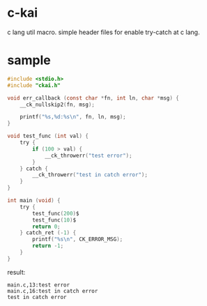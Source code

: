 # c-kai
c lang util macro.
simple header files for enable try-catch at c lang.

# sample
```c
#include <stdio.h>
#include "ckai.h"

void err_callback (const char *fn, int ln, char *msg) {
    __ck_nullskip2(fn, msg);

    printf("%s,%d:%s\n", fn, ln, msg);
}

void test_func (int val) {
    try {
        if (100 > val) {
            __ck_throwerr("test error");
        }
    } catch {
        __ck_throwerr("test in catch error");
    }
}

int main (void) {
    try {
        test_func(200)$
        test_func(10)$
        return 0;
    } catch_ret (-1) {
        printf("%s\n", CK_ERROR_MSG);
        return -1;
    }
}
```

result:
```
main.c,13:test error
main.c,16:test in catch error
test in catch error
```
